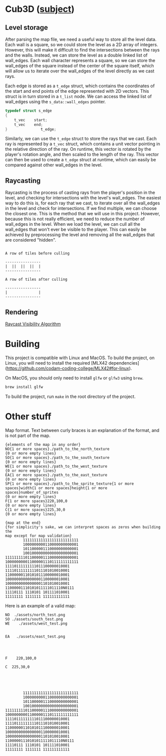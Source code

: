 
# Cub3D ([subject](en.subject.cub3d.pdf))

## Level storage

After parsing the map file, we need a useful way to store all the level data.
Each wall is a square, so we could store the level as a 2D array of integers.
However, this will make it difficult to find the intersections between the rays
and the walls. Instead, we can store the level as a double linked list of wall_edges.
Each wall character represents a square, so we can store the wall_edges of the square
instead of the center of the square itself, which will allow us to iterate over
the wall_edges of the level directly as we cast rays.

Each edge is stored as a `t_edge` struct, which contains the coordinates of the
start and end points of the edge represented with 2D vectors. This struct is in turn stored in a `t_list` node.
We can access the linked list of wall_edges using the `s_data::wall_edges` pointer.

```c
typedef struct s_edge
{
    t_vec    start;
    t_vec    end;
}               t_edge;
```

Similarly, we can use the `t_edge` struct to store the rays that we cast. Each
ray is represented by a `t_vec` struct, which contains a unit vector pointing in the
relative direction of the ray. On runtime, this vector is rotated by the player's
rotation angle, and then scaled to the length of the ray. This vector can then be used
to create a `t_edge` struct at runtime, which can easily be compared against other wall_edges
in the level.

## Raycasting

Raycasting is the process of casting rays from the player's position in the level, and
checking for intersections with the level's wall_edges. The easiest way to do this is, for each
ray that we cast, to iterate over all the wall_edges in the level and check for intersections. If we
find multiple, we can choose the closest one. This is the method that we will use in this project.
However, because this is not really efficient, we need to reduce the number of wall_edges in the level.
When we load the level, we can cull all the wall_edges that won't ever be visible to the player. This 
can easily be achieved by preprocessing the level and removing all the wall_edges that are considered "hidden".

```

A row of tiles before culling

----------------
|  ||  ||  ||  |
----------------

A row of tiles after culling

----------------
|              |
----------------

```

## Rendering

[Raycast Visibility Algorithm](https://lodev.org/cgtutor/raycasting.html#RayCastingVisibilityAlgorithm)

# Building

This project is compatible with Linux and MacOS. To build the project, on 
Linux, you will need to install the required [MLX42 dependencies]
(https://github.com/codam-coding-college/MLX42#for-linux).

On MacOS, you should only need to install `glfw` or `glfw3` using `brew`.

```bash
brew install glfw
```

To build the project, run `make` in the root directory of the project.

# Other stuff

Map format. Text between curly braces is an explanation of the format, and is not part of the map.

```
{elements of the map in any order}
NO{1 or more spaces}./path_to_the_north_texture
{0 or more empty lines}
SO{1 or more spaces}./path_to_the_south_texture
{0 or more empty lines}
WE{1 or more spaces}./path_to_the_west_texture
{0 or more empty lines}
EA{1 or more spaces}./path_to_the_east_texture
{0 or more empty lines}
SP{1 or more spaces}./path_to_the_sprite_texture{1 or more spaces}width{1 or more spaces}height{1 or more spaces}number_of_sprites
{0 or more empty lines}
F{1 or more spaces}220,100,0
{0 or more empty lines}
C{1 or more spaces}225,30,0
{0 or more empty lines}

{map at the end}
{for simplicity's sake, we can interpret spaces as zeros when building the 
map except for map validation}
        1111111111111111111111111
        1000000000110000000000001
        1011000001110000000000001
        1001000000000000000000001
111111111011000001110000000000001
100000000011000001110111111111111
11110111111111011100000010001
11110111111111011101010010001
11000000110101011100000010001
10000000000000001100000010001
10000000000000001101010010001
11000001110101011111011110N0111
11110111 1110101 101111010001
11111111 1111111 111111111111
```

Here is an example of a valid map:

```
NO  ./assets/north_test.png
SO ./assets/south_test.png
WE    ./assets/west_test.png


EA   ./assets/east_test.png




F    220,100,0

C  225,30,0





        1111111111111111111111111
        1000000000110000000000001
        1011000001110000000000001
        1001000000000000000000001
111111111011000001110000000000001
100000000011000001110111111111111
11110111111111011100000010001
11110111111111011101010010001
11000000110101011100000010001
10000000000000001100000010001
10000000000000001101010010001
11000001110101011111011110N0111
11110111 1110101 101111010001
11111111 1111111 111111111111
```